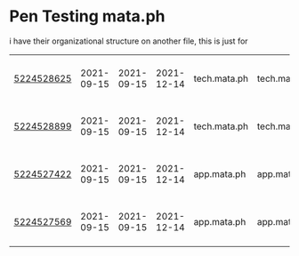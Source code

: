 # Pen Testing mata.ph
i have their organizational structure on another file, this is just for 

|                                             |            |            |            |              |              |                                                             |
| ------------------------------------------- | ---------- | ---------- | ---------- | ------------ | ------------ | ----------------------------------------------------------- |
| [5224528625](https://crt.sh/?id=5224528625) | 2021-09-15 | 2021-09-15 | 2021-12-14 | tech.mata.ph | tech.mata.ph | [C=US, O=Let's Encrypt, CN=R3](https://crt.sh/?caid=183267) |
| [5224528899](https://crt.sh/?id=5224528899) | 2021-09-15 | 2021-09-15 | 2021-12-14 | tech.mata.ph | tech.mata.ph | [C=US, O=Let's Encrypt, CN=R3](https://crt.sh/?caid=183267) |
| [5224527422](https://crt.sh/?id=5224527422) | 2021-09-15 | 2021-09-15 | 2021-12-14 | app.mata.ph  | app.mata.ph  | [C=US, O=Let's Encrypt, CN=R3](https://crt.sh/?caid=183267) |
| [5224527569](https://crt.sh/?id=5224527569) | 2021-09-15 | 2021-09-15 | 2021-12-14 | app.mata.ph  | app.mata.ph  | [C=US, O=Let's Encrypt, CN=R3](https://crt.sh/?caid=183267) |

